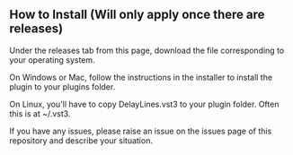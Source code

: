 ## How to Install (Will only apply once there are releases)

Under the releases tab from this page, download the file corresponding to your operating system.

On Windows or Mac, follow the instructions in the installer to install the plugin to your plugins folder.

On Linux, you'll have to copy DelayLines.vst3 to your plugin folder. Often this is at ~/.vst3.

If you have any issues, please raise an issue on the issues page of this repository and describe your situation.